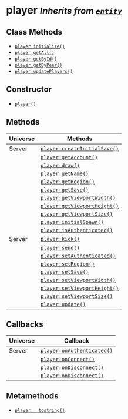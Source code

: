 player <small>_Inherits from [`entity`](api/entity)_</small>
======

Class Methods
-------------

* [`player.initialize()`](api/player.initialize)
* [`player.getAll()`](api/player.getAll)
* [`player.getById()`](api/player.getById)
* [`player.getByPeer()`](api/player.getByPeer)
* [`player.updatePlayers()`](api/player.updatePlayers)

Constructor
-----------

* [`player()`](api/player.player)

Methods
-------

| Universe  | Methods                                                      |
| --------- | ------------------------------------------------------------ |
| Server    | [`player:createInitialSave()`](api/player.createInitialSave) |
|           | [`player:getAccount()`](api/player.getAccount)               |
|           | [`player:draw()`](api/player.draw)                           |
|           | [`player:getName()`](api/player.getName)                     |
|           | [`player:getRegion()`](api/player.getRegion)                 |
|           | [`player:getSave()`](api/player.getSave)                     |
|           | [`player:getViewportWidth()`](api/player.getViewportWidth)   |
|           | [`player:getViewportHeight()`](api/player.getViewportHeight) |
|           | [`player:getViewportSize()`](api/player.getViewportSize)     |
|           | [`player:initialSpawn()`](api/player.initialSpawn)           |
|           | [`player:isAuthenticated()`](api/player.isAuthenticated)     |
| Server    | [`player:kick()`](api/player.kick)                           |
|           | [`player:send()`](api/player.send)                           |
|           | [`player:setAuthenticated()`](api/player.setAuthenticated)   |
|           | [`player:setRegion()`](api/player.setRegion)                 |
|           | [`player:setSave()`](api/player.setSave)                     |
|           | [`player:setViewportWidth()`](api/player.setViewportWidth)   |
|           | [`player:setViewportHeight()`](api/player.setViewportHeight) |
|           | [`player:setViewportSize()`](api/player.setViewportSize)     |
|           | [`player:update()`](api/player.update)                       |

Callbacks
---------

| Universe  | Callback                                                 |
| --------- | -------------------------------------------------------- |
| Server    | [`player:onAuthenticated()`](api/player.onAuthenticated) |
|           | [`player:onConnect()`](api/player.onConnect)             |
|           | [`player:onDisconnect()`](api/player.onDisconnect)       |
|           | [`player:onDisconnect()`](api/player.onDisconnect)       |

Metamethods
-----------

* [`player:__tostring()`](api/player.__tostring)
